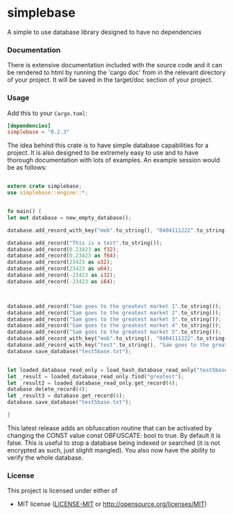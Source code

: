 simplebase
==========

A simple to use database library designed to have no dependencies

### Documentation

There is extensive documentation included with the source code and it can be rendered to html by running the 'cargo doc' from in the relevant directory of your project. It will be saved in the target/doc section of your project.

### Usage

Add this to your `Cargo.toml`:

```toml
[dependencies]
simplebase = "0.2.3"
```


The idea behind this crate is to have simple database capabilities for a project. It is also designed to be extremely easy to use and to have thorough documentation with lots of examples. An example session would be as follows:

```rust

extern crate simplebase;
use simplebase::engine::*;


fn main() {
let mut database = new_empty_database();

database.add_record_with_key("mob".to_string(), "0404111222".to_string());

database.add_record("This is a test".to_string());
database.add_record(0.23423 as f32);
database.add_record(0.23423 as f64);
database.add_record(23423 as u32);
database.add_record(23423 as u64);
database.add_record(-23423 as i32);
database.add_record(-23423 as i64);



database.add_record("Sam goes to the greatest market 1".to_string());
database.add_record("Sam goes to the greatest market 2".to_string());
database.add_record("Sam goes to the greatest market 3".to_string());
database.add_record("Sam goes to the greatest market 4".to_string());
database.add_record("Sam goes to the greatest market 5".to_string());
database.add_record_with_key("mob".to_string(), "0404111222".to_string());
database.add_record_with_key("test".to_string(), "Sam goes to the greatest market 5".to_string());
database.save_database("test5base.txt");


let loaded_database_read_only = load_hash_database_read_only("test5base.txt");
let _result = loaded_database_read_only.find("greatest");
let _result2 = loaded_database_read_only.get_record(4);
database.delete_record(4);
let _result3 = database.get_record(4);
database.save_database("test5base.txt");

}

```
This latest release adds an obfuscation routine that can be activated by changing the CONST value const OBFUSCATE: bool  to true. 
By default it is false. This is useful to stop a database being indexed or searched (it is not encrypted as such, just slighlt
mangled). You also now have the ability to verify the whole database.

### License

This project is licensed under either of

 * MIT license ([LICENSE-MIT](LICENSE-MIT) or
   http://opensource.org/licenses/MIT)

